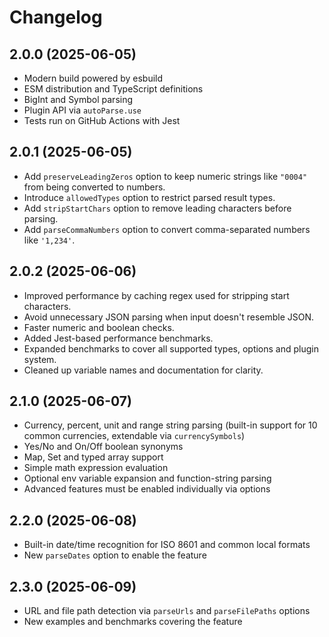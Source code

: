 # Changelog

## 2.0.0 (2025-06-05)

- Modern build powered by esbuild
- ESM distribution and TypeScript definitions
- BigInt and Symbol parsing
- Plugin API via `autoParse.use`
- Tests run on GitHub Actions with Jest

## 2.0.1 (2025-06-05)

- Add `preserveLeadingZeros` option to keep numeric strings like `"0004"` from
  being converted to numbers.
- Introduce `allowedTypes` option to restrict parsed result types.
- Add `stripStartChars` option to remove leading characters before parsing.
- Add `parseCommaNumbers` option to convert comma-separated numbers like `'1,234'`.

## 2.0.2 (2025-06-06)


- Improved performance by caching regex used for stripping start characters.
- Avoid unnecessary JSON parsing when input doesn't resemble JSON.
- Faster numeric and boolean checks.
- Added Jest-based performance benchmarks.
- Expanded benchmarks to cover all supported types, options and plugin system.
- Cleaned up variable names and documentation for clarity.

## 2.1.0 (2025-06-07)

- Currency, percent, unit and range string parsing (built-in support for 10 common currencies, extendable via `currencySymbols`)
- Yes/No and On/Off boolean synonyms
- Map, Set and typed array support
- Simple math expression evaluation
- Optional env variable expansion and function-string parsing
- Advanced features must be enabled individually via options

## 2.2.0 (2025-06-08)

- Built-in date/time recognition for ISO 8601 and common local formats
- New `parseDates` option to enable the feature

## 2.3.0 (2025-06-09)

- URL and file path detection via `parseUrls` and `parseFilePaths` options
- New examples and benchmarks covering the feature
